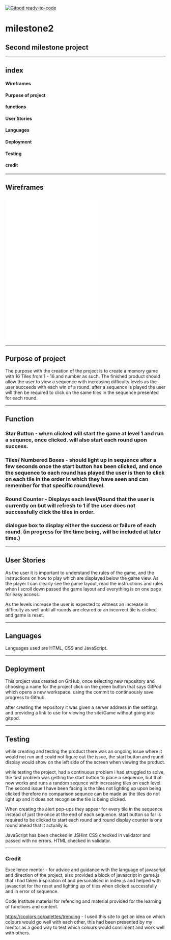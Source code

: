 [![Gitpod ready-to-code](https://img.shields.io/badge/Gitpod-ready--to--code-blue?logo=gitpod)](https://gitpod.io/#https://github.com/Paul-Glanville/milestone2)

# milestone2

## Second milestone project
---

## index

#### Wireframes
#### Purpose of project
#### functions
#### User Stories
#### Languages
#### Deployment
#### Testing
#### credit

---

## Wireframes

![Project desktop](/assets/wireframes/project-desktop.pdf)
![Project tablet](/assets/wireframes/project-desktop.pdf)
![Project mobile](/assets/wireframes/project-desktop.pdf)

---

## Purpose of project
The purpose with the creation of the project is to create a memory game with 16 Tiles from 1 - 16 and number as such. 
The finished product should allow the user to view a sequence with increasing difficulty levels as the user succeeds with each win of a round.
after a sequence is played the user will then be required to click on the same tiles in the sequence presented for each round.


---

## Function

### Star Button - when clicked will start the game at level 1 and run a sequnce, once clicked. will also start each round upon success.
### Tiles/ Numbered Boxes - should light up in sequence after a few seconds once the start button has been clicked, and once the sequence to each round has played the user is then to click on each tile in the order in which they have seen and can remember for that specific round/level.
### Round Counter - Displays each level/Round that the user is currently on  but will refresh to 1 if the user does not successfully click the tiles in order.
### dialogue box to display either the success or failure of each round. (in progress for the time being, will be included at later time.)

---

## User Stories

As the user it is important to understand the rules of the game, and the instructions on how to play which are displayed below the game view. 
As the player I can clearly see the game layout, read the instructions and rules when I scroll down passed the game layout and everything is on one page for easy access.

As the levels increase the user is expected to witness an increase in difficulty as well until all rounds are cleared or an incorrect tile is clicked and game is reset.


---

## Languages

Languages used are HTML, CSS and JavaScript.

---

## Deployment
This project was created on GitHub, once selecting new repository and choosing a name for the project click on the green button that says GitPod which opens a new workspace.
using the commit to continuously save progress to Github.

after creating the repository it was given a server address in the settings and providing a link to use for viewing the site/Game without going into gitpod.


---

## Testing
while creating and testing the product there was an ongoing issue where it would not run and could not figure out the issue,
the start button and round display would show on the left side of the screen when viewing the product.

while testing the project, had a continuous problem i had struggled to solve, the first problem was getting the start button to place a sequence, but that now works and runs a random sequnce with increasing tiles on each level.
The second issue I have been facing is the tiles not lighting up upon being clicked therefore no comparison sequnce can be made as the tiles do not light up and it does not recognise the tile is being clicked.

When creating the alert pop-ups they appear for every tile in the sequence instead of just the once at the end of each sequence.
start button so far is required to be clicked to start each round and round display counter is one round ahead that it actually is.


JavaScript has been checked in JSHint
CSS checked in validator and passed with no errors.
HTML checked in validator.

---

### Credit

Excellence mentor - for advice and guidance with the language of javascript and direction of the project, also provided a block of javascript in game.js that i had taken inspiration of and personalised in index.js and helped with javascript for the reset and lighting up of tiles when clicked successfully and in error of sequence.

Code Institute material for refencing and material provided for the learning of functions and content.

https://coolors.co/palettes/trending - I used this site to get an idea on which colours would go well with each other, this had been presented by my mentor as a good way to test which colours would comliment and work well with others.
